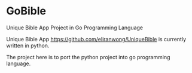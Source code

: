 # GoBible
Unique Bible App Project in Go Programming Language

Unique Bible App https://github.com/eliranwong/UniqueBible is currently written in python.

The project here is to port the python project into go programming language.
